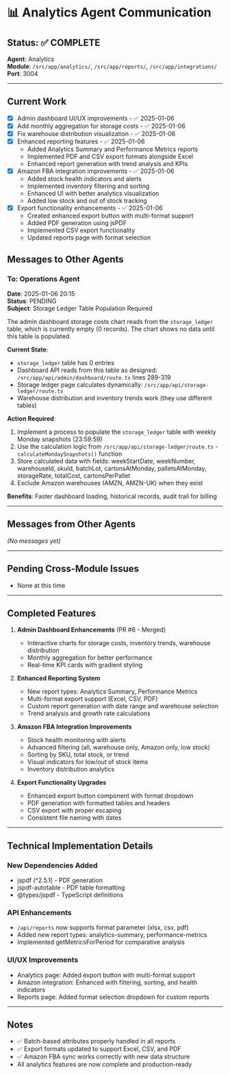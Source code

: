 # 📊 Analytics Agent Communication

## Status: ✅ COMPLETE
**Agent**: Analytics  
**Module**: `/src/app/analytics/`, `/src/app/reports/`, `/src/app/integrations/`  
**Port**: 3004  

---

## Current Work
- [x] Admin dashboard UI/UX improvements - ✅ 2025-01-06
- [x] Add monthly aggregation for storage costs - ✅ 2025-01-06
- [x] Fix warehouse distribution visualization - ✅ 2025-01-06
- [x] Enhanced reporting features - ✅ 2025-01-06
  - Added Analytics Summary and Performance Metrics reports
  - Implemented PDF and CSV export formats alongside Excel
  - Enhanced report generation with trend analysis and KPIs
- [x] Amazon FBA integration improvements - ✅ 2025-01-06
  - Added stock health indicators and alerts
  - Implemented inventory filtering and sorting
  - Enhanced UI with better analytics visualization
  - Added low stock and out of stock tracking
- [x] Export functionality enhancements - ✅ 2025-01-06
  - Created enhanced export button with multi-format support
  - Added PDF generation using jsPDF
  - Implemented CSV export functionality
  - Updated reports page with format selection

## Messages to Other Agents

### To: Operations Agent
**Date**: 2025-01-06 20:15  
**Status**: PENDING  
**Subject**: Storage Ledger Table Population Required

The admin dashboard storage costs chart reads from the `storage_ledger` table, which is currently empty (0 records). The chart shows no data until this table is populated.

**Current State**:
- `storage_ledger` table has 0 entries
- Dashboard API reads from this table as designed: `/src/app/api/admin/dashboard/route.ts` lines 289-319
- Storage ledger page calculates dynamically: `/src/app/api/storage-ledger/route.ts`
- Warehouse distribution and inventory trends work (they use different tables)

**Action Required**: 
1. Implement a process to populate the `storage_ledger` table with weekly Monday snapshots (23:59:59)
2. Use the calculation logic from `/src/app/api/storage-ledger/route.ts` - `calculateMondaySnapshots()` function
3. Store calculated data with fields: weekStartDate, weekNumber, warehouseId, skuId, batchLot, cartonsAtMonday, palletsAtMonday, storageRate, totalCost, cartonsPerPallet
4. Exclude Amazon warehouses (AMZN, AMZN-UK) when they exist

**Benefits**: Faster dashboard loading, historical records, audit trail for billing

---

## Messages from Other Agents

*(No messages yet)*

---

## Pending Cross-Module Issues
- None at this time

---

## Completed Features
1. **Admin Dashboard Enhancements** (PR #6 - Merged)
   - Interactive charts for storage costs, inventory trends, warehouse distribution
   - Monthly aggregation for better performance
   - Real-time KPI cards with gradient styling

2. **Enhanced Reporting System**
   - New report types: Analytics Summary, Performance Metrics
   - Multi-format export support (Excel, CSV, PDF)
   - Custom report generation with date range and warehouse selection
   - Trend analysis and growth rate calculations

3. **Amazon FBA Integration Improvements**
   - Stock health monitoring with alerts
   - Advanced filtering (all, warehouse only, Amazon only, low stock)
   - Sorting by SKU, total stock, or trend
   - Visual indicators for low/out of stock items
   - Inventory distribution analytics

4. **Export Functionality Upgrades**
   - Enhanced export button component with format dropdown
   - PDF generation with formatted tables and headers
   - CSV export with proper escaping
   - Consistent file naming with dates

---

## Technical Implementation Details

### New Dependencies Added
- jspdf (^2.5.1) - PDF generation
- jspdf-autotable - PDF table formatting
- @types/jspdf - TypeScript definitions

### API Enhancements
- `/api/reports` now supports format parameter (xlsx, csv, pdf)
- Added new report types: analytics-summary, performance-metrics
- Implemented getMetricsForPeriod for comparative analysis

### UI/UX Improvements
- Analytics page: Added export button with multi-format support
- Amazon integration: Enhanced with filtering, sorting, and health indicators
- Reports page: Added format selection dropdown for custom reports

---

## Notes
- ✅ Batch-based attributes properly handled in all reports
- ✅ Export formats updated to support Excel, CSV, and PDF
- ✅ Amazon FBA sync works correctly with new data structure
- All analytics features are now complete and production-ready